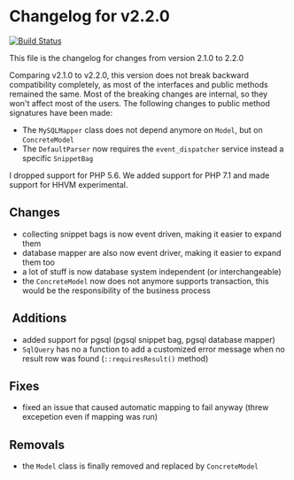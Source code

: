 # Changelog for v2.2.0
[![Build Status](https://travis-ci.org/chrisandchris/symfony-rowmapper.svg?branch=target%2F2.2.0)](https://travis-ci.org/chrisandchris/symfony-rowmapper)

This file is the changelog for changes from version 2.1.0 to 2.2.0

Comparing v2.1.0 to v2.2.0, this version does not break backward compatibility completely, as most of the interfaces and public methods remained the same. Most of the breaking changes are internal, so they won't affect most of the users. The following changes to public method signatures have been made:

- The `MySQLMapper` class does not depend anymore on `Model`, but on `ConcreteModel`
- The `DefaultParser` now requires the `event_dispatcher` service instead a specific `SnippetBag`

I dropped support for PHP 5.6. We added support for PHP 7.1 and made support for HHVM experimental.

## Changes
* collecting snippet bags is now event driven, making it easier to expand them
* database mapper are also now event driver, making it easier to expand them too
* a lot of stuff is now database system independent (or interchangeable)
* the `ConcreteModel` now does not anymore supports transaction, this would be the responsibility of the business process

##  Additions
* added support for pgsql (pgsql snippet bag, pgsql database mapper)
* `SqlQuery` has no a function to add a customized error message when no result row was found (`::requiresResult()` method)
 
## Fixes
* fixed an issue that caused automatic mapping to fail anyway (threw excepetion even if mapping was run)

## Removals
* the `Model` class is finally removed and replaced by `ConcreteModel`
